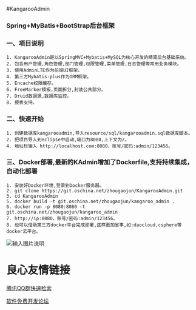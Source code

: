 #KangarooAdmin 
### Spring+MyBatis+BootStrap后台框架
###  **一、项目说明** 
```
1. KangarooAdmin是以SpringMVC+Mybatis+MySQL为核心开发的精简后台基础系统。
2. 包含用户管理,角色管理,部门管理,权限管理,菜单管理,日志管理等常用业务模块。
3. 使用AdminLTE作为前端UI框架。
4. 第三方Mybatis-plus作为ORM框架。
5. Encache权限缓存。
6. FreeMarker模板,页面拆分,封装公共部分。
7. Druid数据源,数据库监控。
8. 报表支持。
```
###  **二、快速开始** 
```
1. 创建数据库kangarooadmin,导入resource/sql/kangarooadmin.sql数据库脚本。
2. 把项目导入到eclipse中启动,端口为8080,上下文为/。
4. 地址栏输入 http://localhost.com:8080，账号/密码:admin/123456。
```
###  **三、Docker部署,最新的KAdmin增加了Dockerfile,支持持续集成，自动化部署** 
```
1. 安装好Docker环境,登录到Docker服务器。
2. git clone https://git.oschina.net/zhougaojun/KangarooAdmin.git
3. cd KangarooAdmin
5. docker build -t git.oschina.net/zhougaojun/kangaroo_admin .
6. docker run -p 8080:8080 -t git.oschina.net/zhougaojun/kangaroo_admin
7. http://ip:8080，账号/密码:admin/123456。
8. 也可以借助第三方docker平台完成部署,这样更加省事,如:daocloud,csphere等docker云平台。
```
![输入图片说明](http://git.oschina.net/uploads/images/2017/0227/134231_4d568122_89451.png "在这里输入图片标题")

 # 良心友情链接

[腾讯QQ群快速检索](http://u.720life.cn/s/8cf73f7c)

[软件免费开发论坛](http://u.720life.cn/s/bbb01dc0)